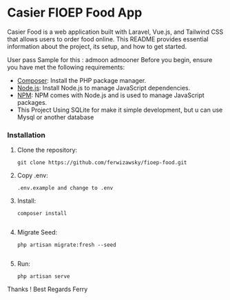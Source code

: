 # Casier FIOEP Food App

Casier Food is a web application built with Laravel, Vue.js, and Tailwind CSS that allows users to order food online. This README provides essential information about the project, its setup, and how to get started.

User pass Sample for this : admoon admooner
Before you begin, ensure you have met the following requirements:

- [Composer](https://getcomposer.org/): Install the PHP package manager.
- [Node.js](https://nodejs.org/): Install Node.js to manage JavaScript dependencies.
- [NPM](https://www.npmjs.com/): NPM comes with Node.js and is used to manage JavaScript packages.
- This Project Using SQLite for make it simple development, but u can use Mysql or another database 

### Installation

1. Clone the repository:

   ```shell
   git clone https://github.com/ferwizawsky/fioep-food.git

2. Copy .env:

   ```file
   .env.example and change to .env
   
3. Install:

   ```shell
   composer install
      
3. Migrate Seed:

   ```shell
   php artisan migrate:fresh --seed
      
4. Run:

   ```shell
   php artisan serve

Thanks ! 
Best Regards Ferry 
